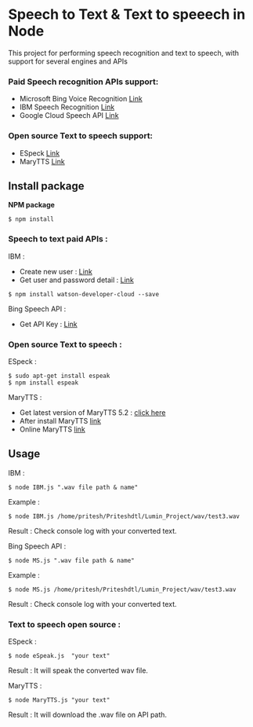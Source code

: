 # Speech to Text & Text to speeech in Node

This project for performing speech recognition and text to speech, with support for several engines and APIs

### Paid Speech recognition APIs support:

* Microsoft Bing Voice Recognition [Link](myLib/README.md)
* IBM Speech Recognition [Link](http://www.ibm.com/smarterplanet/us/en/ibmwatson/developercloud/speech-to-text.html)
* Google Cloud Speech API [Link](https://cloud.google.com/speech)

### Open source Text to speech support:

* ESpeck [Link](http://espeak.sourceforge.net)
* MaryTTS [Link](http://mary.dfki.de)

## Install package

**NPM package**

```
$ npm install
```

### Speech to text paid APIs :

IBM :

* Create new user : [Link](https://console.bluemix.net/)
* Get user and password detail :  [Link](https://console.bluemix.net/catalog/services/speech-to-text?env_id=ibm:yp:au-syd&taxonomyNavigation=services)

```
$ npm install watson-developer-cloud --save
```

Bing Speech API :

* Get API Key : [Link](https://azure.microsoft.com/en-us/try/cognitive-services/?productId=%2Fproducts%2FBing.Speech.Preview)

### Open source Text to speech  :

ESpeck :

```
$ sudo apt-get install espeak
$ npm install espeak
```

MaryTTS :

* Get latest version of MaryTTS 5.2 : [click here](http://mary.dfki.de/download/index.html)
* After install MaryTTS [link](http://localhost:59125)
* Online MaryTTS [link](http://mary.dfki.de:59125)

## Usage

IBM :

```
$ node IBM.js ".wav file path & name"
```
Example :

```
$ node IBM.js /home/pritesh/Priteshdtl/Lumin_Project/wav/test3.wav
```
Result : Check console log with your converted text.

Bing Speech API :


```
$ node MS.js ".wav file path & name"
```

Example :

```
$ node MS.js /home/pritesh/Priteshdtl/Lumin_Project/wav/test3.wav
```

Result : Check console log with your converted text.

### Text to speech open source :

ESpeck :

```
$ node eSpeak.js  "your text"
```

Result : It will speak the converted wav file.

MaryTTS :

```
$ node MaryTTS.js "your text"
```
Result : It will download the .wav file on API path.

